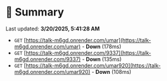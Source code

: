 # 📖 Summary
Last updated: **3/20/2025, 5:41:28 AM**

- `GET` [https://talk-m6gd.onrender.com/umar](https://talk-m6gd.onrender.com/umar) - **Down** (178ms)
- `GET` [https://talk-m6gd.onrender.com/9337](https://talk-m6gd.onrender.com/9337) - **Down** (135ms)
- `GET` [https://talk-m6gd.onrender.com/umar920](https://talk-m6gd.onrender.com/umar920) - **Down** (108ms)
